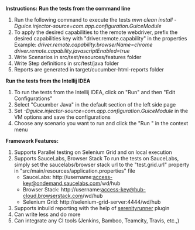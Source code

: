**Instructions:**
**Run the tests from the command line**
1. Run the following command to execute the tests
   _mvn clean install -Dguice.injector-source=com.app.configuration.GuiceModule_
2. To apply the desired capabilities to the remote webdriver, prefix the desired capabilities key with "driver.remote.capability" in the properties
   Example: 
    _driver.remote.capability.browserName=chrome_
    _driver.remote.capability.javascriptEnabled=true_
3. Write Scenarios in src/test/resources/features folder
4. Write Step definitions in src/test/java folder
5. Reports are generated in target/cucumber-html-reports folder  
 
**Run the tests from the Intellij IDEA**
1. To run the tests from the Intellij IDEA, click on "Run" and then "Edit Configurations"
2. Select "Cucumber Java" in the default section of the left side page
3. Set _-Dguice.injector-source=com.app.configuration.GuiceModule_ in the VM options and save the configurations
4. Choose any scenario you want to run and click the "Run <scenario name>" in the context menu
 
**Framework Features:**
1. Supports Parallel testing on Selenium Grid and on local execution
2. Supports SauceLabs, Browser Stack
   To run the tests on SauceLabs, simply set the saucelabs/browser stack url to the "test.grid.url" property in "src/main/resources/application.properties" file
   * SauceLabs: http://username:access-key@ondemand.saucelabs.com/wd/hub
   * Browser Stack: http://username:access-key@hub-cloud.browserstack.com/wd/hub
   * Selenium Grid: http://selenium-grid-server:4444/wd/hub
3. Supports inbuild reporting with the help of [serenityrunner](https://github.com/gyuvaraj10/serenityrunner) plugin
4. Can write less and do more
5. Can integrate any CI tools (Jenkins, Bamboo, Teamcity, Travis, etc.,)
